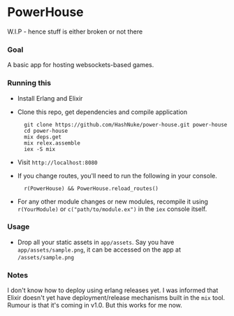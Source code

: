 # PowerHouse

W.I.P - hence stuff is either broken or not there

### Goal

A basic app for hosting websockets-based games.

### Running this

* Install Erlang and Elixir


* Clone this repo, get dependencies and compile application

        git clone https://github.com/HashNuke/power-house.git power-house
        cd power-house
        mix deps.get
        mix relex.assemble
        iex -S mix

* Visit `http://localhost:8080`

* If you change routes, you'll need to run the following in your console.

        r(PowerHouse) && PowerHouse.reload_routes()

* For any other module changes or new modules, recompile it using `r(YourModule)` or `c("path/to/module.ex")` in the `iex` console itself.

### Usage

* Drop all your static assets in `app/assets`. Say you have `app/assets/sample.png`, it can be accessed on the app at `/assets/sample.png`


### Notes

I don't know how to deploy using erlang releases yet. I was informed that Elixir doesn't yet have deployment/release mechanisms built in the `mix` tool. Rumour is that it's coming in v1.0. But this works for me now.
